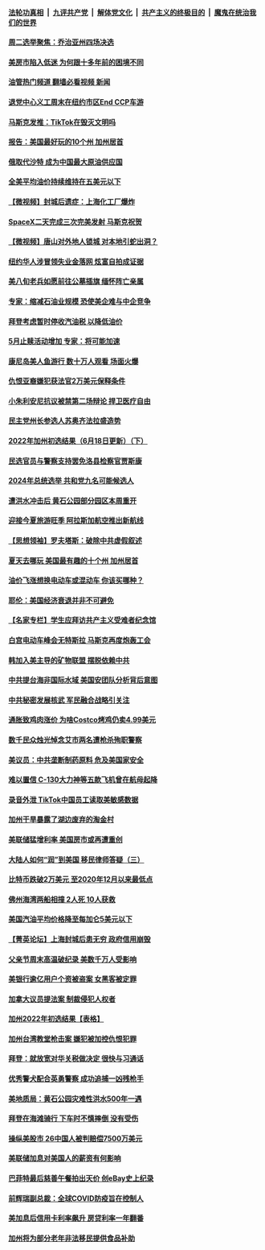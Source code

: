 ####  [法轮功真相](../../../../basic/blob/master/README.md?t=06210702) &nbsp;|&nbsp; [九评共产党](../../../../9ping.md/blob/master/README.md?t=06210702) &nbsp;|&nbsp; [解体党文化](../../../../jtdwh.md/blob/master/README.md?t=06210702)  &nbsp;|&nbsp; [共产主义的终极目的](../../../../gczydzjmd.md/blob/master/README.md?t=06210702) &nbsp;|&nbsp; [魔鬼在统治我们的世界](../../../../mgztzwmdsj.md/blob/master/README.md?t=06210702) 

#### [周二选举聚焦：乔治亚州四场决选](../pages/nsc412/n13763596.md?t=06210702) 

#### [美房市陷入低迷 为何跟十多年前的困境不同](../pages/nsc412/n13763671.md?t=06210702) 

#### [油管热门频道 翻墙必看视频 新闻](http://45.76.130.85:81/youtube.html?06210702)

#### [退党中心义工周末在纽约市区End CCP车游](../pages/nsc412/n13763738.md?t=06210702) 

#### [马斯克发推：TikTok在毁灭文明吗](../pages/nsc412/n13763615.md?t=06210702) 

#### [报告：美国最好玩的10个州 加州居首](../pages/nsc412/n13763610.md?t=06210702) 

#### [俄取代沙特 成为中国最大原油供应国](../pages/nsc412/n13763644.md?t=06210702) 

#### [全美平均油价持续维持在五美元以下](../pages/nsc412/n13763591.md?t=06210702) 

#### [【微视频】封城后遗症：上海化工厂爆炸](../pages/nsc412/n13763518.md?t=06210702) 

#### [SpaceX二天完成三次完美发射 马斯克祝贺](../pages/nsc412/n13763582.md?t=06210702) 

#### [【微视频】唐山对外地人锁城 对本地引蛇出洞？](../pages/nsc412/n13763151.md?t=06210702) 

#### [纽约华人涉冒领失业金落网 炫富自拍成证据](../pages/nsc412/n13763222.md?t=06210702) 

#### [美八旬老兵如愿前往公墓插旗 缅怀阵亡亲属](../pages/nsc412/n13763310.md?t=06210702) 

#### [专家：缩减石油业规模 恐使美企难与中企竞争](../pages/nsc412/n13763425.md?t=06210702) 

#### [拜登考虑暂时停收汽油税 以降低油价](../pages/nsc412/n13763077.md?t=06210702) 

#### [5月止赎活动增加 专家：将可能加速](../pages/nsc412/n13763273.md?t=06210702) 

#### [康尼岛美人鱼游行  数十万人观看 场面火爆](../pages/nsc412/n13763233.md?t=06210702) 

#### [仇恨亚裔嫌犯获法官2万美元保释条件](../pages/nsc412/n13763228.md?t=06210702) 

#### [小朱利安尼抗议被禁第二场辩论 捍卫医疗自由](../pages/nsc412/n13763217.md?t=06210702) 

#### [民主党州长参选人苏奥齐法拉盛造势](../pages/nsc412/n13763230.md?t=06210702) 

#### [2022年加州初选结果（6月18日更新）（下）](../pages/nsc412/n13763131.md?t=06210702) 

#### [民选官员与警察支持罢免洛县检察官贾斯康](../pages/nsc412/n13763110.md?t=06210702) 

#### [2024年总统选举 共和党九名可能候选人](../pages/nsc412/n13762867.md?t=06210702) 

#### [遭洪水冲击后 黄石公园部分园区本周重开](../pages/nsc412/n13763012.md?t=06210702) 

#### [迎接今夏旅游旺季 阿拉斯加航空推出新航线](../pages/nsc412/n13763102.md?t=06210702) 

#### [【思想领袖】罗夫塔斯：破除中共虚假叙述](../pages/nsc412/n13758965.md?t=06210702) 

#### [夏天去哪玩 美国最有趣的十个州 加州居首](../pages/nsc412/n13763037.md?t=06210702) 

#### [油价飞涨想换电动车或混动车 你该买哪种？](../pages/nsc412/n13745445.md?t=06210702) 

#### [耶伦：美国经济衰退并非不可避免](../pages/nsc412/n13762967.md?t=06210702) 

#### [【名家专栏】学生应拜访共产主义受难者纪念馆](../pages/nsc412/n13762812.md?t=06210702) 

#### [白宫电动车峰会无特斯拉 马斯克再度炮轰工会](../pages/nsc412/n13762856.md?t=06210702) 

#### [韩加入美主导的矿物联盟 摆脱依赖中共](../pages/nsc412/n13762929.md?t=06210702) 

#### [中共提台海非国际水域 美国安团队分析背后意图](../pages/nsc412/n13762899.md?t=06210702) 

#### [中共秘密发展核武 军民融合战略引关注](../pages/nsc412/n13762850.md?t=06210702) 

#### [通胀致鸡肉涨价 为啥Costco烤鸡仍卖4.99美元](../pages/nsc412/n13761842.md?t=06210702) 

#### [数千民众烛光悼念艾市两名遭枪杀殉职警察](../pages/nsc412/n13762661.md?t=06210702) 

#### [美议员：中共垄断制药原料 危及美国家安全](../pages/nsc412/n13762627.md?t=06210702) 

#### [难以置信 C-130大力神等五款飞机曾在航母起降](../pages/nsc412/n13749761.md?t=06210702) 

#### [录音外泄 TikTok中国员工读取美敏感数据](../pages/nsc412/n13762495.md?t=06210702) 

#### [加州干旱暴露了湖边废弃的淘金村](../pages/nsc412/n13761141.md?t=06210702) 

#### [美联储猛增利率 美国房市或再遭重创](../pages/nsc412/n13761283.md?t=06210702) 

#### [大陆人如何“润”到美国 移民律师答疑（三）](../pages/nsc412/n13762034.md?t=06210702) 

#### [比特币跌破2万美元 至2020年12月以来最低点](../pages/nsc412/n13762505.md?t=06210702) 

#### [佛州海湾两船相撞 2人死 10人获救](../pages/nsc412/n13762541.md?t=06210702) 

#### [美国汽油平均价格降至每加仑5美元以下](../pages/nsc412/n13762502.md?t=06210702) 

#### [【菁英论坛】上海封城后患无穷 政府信用崩毁](../pages/nsc412/n13762424.md?t=06210702) 

#### [父亲节周末高温破纪录 美数千万人受影响](../pages/nsc412/n13762443.md?t=06210702) 

#### [美银行逾亿用户个资被盗案 女黑客被定罪](../pages/nsc412/n13762478.md?t=06210702) 

#### [加拿大议员提法案 制裁侵犯人权者](../pages/nsc412/n13762437.md?t=06210702) 

#### [加州2022年初选结果【表格】](../pages/nsc412/n13762430.md?t=06210702) 

#### [加州台湾教堂枪击案 嫌犯被加控仇恨犯罪](../pages/nsc412/n13762434.md?t=06210702) 

#### [拜登：就放宽对华关税做决定 很快与习通话](../pages/nsc412/n13762428.md?t=06210702) 

#### [优秀警犬配合英勇警察 成功追捕一凶残枪手](../pages/nsc412/n13762219.md?t=06210702) 

#### [美地质局：黄石公园灾难性洪水500年一遇](../pages/nsc412/n13762380.md?t=06210702) 

#### [拜登在海滩骑行 下车时不慎摔倒 没有受伤](../pages/nsc412/n13762418.md?t=06210702) 

#### [操纵美股市 26中国人被判赔偿7500万美元](../pages/nsc412/n13762093.md?t=06210702) 

#### [美联储加息对美国人的薪资有何影响](../pages/nsc412/n13762348.md?t=06210702) 

#### [巴菲特最后慈善午餐拍出天价 创eBay史上纪录](../pages/nsc412/n13762309.md?t=06210702) 

#### [前辉瑞副总裁：全球COVID防疫旨在控制人](../pages/nsc412/n13762107.md?t=06210702) 

#### [美加息后信用卡利率飙升 房贷利率一年翻番](../pages/nsc412/n13761901.md?t=06210702) 

#### [加州将为部分老年非法移民提供食品补助](../pages/nsc412/n13762185.md?t=06210702) 

<img src='http://gfw-breaker.win/goodnews/indexes/nsc412.md' width='0px' height='0px'/>
